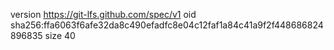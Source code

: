 version https://git-lfs.github.com/spec/v1
oid sha256:ffa6063f6afe32da8c490efadfc8e04c12faf1a84c41a9f2f448686824896835
size 40

